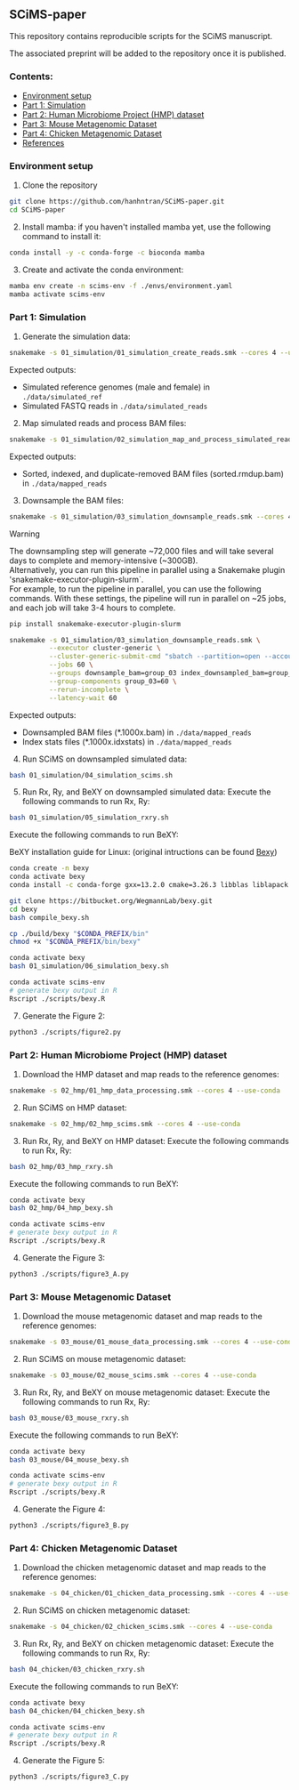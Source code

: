 ## SCiMS-paper

This repository contains reproducible scripts for the SCiMS manuscript.

The associated preprint will be added to the repository once it is published.

<!-- TOC start -->

### Contents:
- [Environment setup](#environment-setup)
- [Part 1: Simulation](#part-1-simulation)
- [Part 2: Human Microbiome Project (HMP) dataset](#part-2-human-microbiome-project-hmp-dataset)
- [Part 3: Mouse Metagenomic Dataset](#part-3-mouse-metagenomic-dataset)
- [Part 4: Chicken Metagenomic Dataset](#part-4-chicken-metagenomic-dataset)
- [References](#references)

<!-- TOC end -->

### Environment setup
1. Clone the repository
```bash
git clone https://github.com/hanhntran/SCiMS-paper.git
cd SCiMS-paper
```

2. Install mamba: if you haven't installed mamba yet, use the following command to install it:
```bash
conda install -y -c conda-forge -c bioconda mamba
```

3. Create and activate the conda environment:
```bash
mamba env create -n scims-env -f ./envs/environment.yaml
mamba activate scims-env
```

### Part 1: Simulation
1. Generate the simulation data:
```bash
snakemake -s 01_simulation/01_simulation_create_reads.smk --cores 4 --use-conda
```
Expected outputs:
- Simulated reference genomes (male and female) in `./data/simulated_ref`
- Simulated FASTQ reads in `./data/simulated_reads`

2. Map simulated reads and process BAM files:

```bash
snakemake -s 01_simulation/02_simulation_map_and_process_simulated_reads.smk --cores 4 --use-conda
```
Expected outputs:
- Sorted, indexed, and duplicate-removed BAM files (sorted.rmdup.bam) in `./data/mapped_reads`

3. Downsample the BAM files:
```bash
snakemake -s 01_simulation/03_simulation_downsample_reads.smk --cores 4 --use-conda
```
> [!WARNING] 
> The downsampling step will generate ~72,000 files and will take several days to complete and memory-intensive (~300GB). \
> Alternatively, you can run this pipeline in parallel using a Snakemake plugin 'snakemake-executor-plugin-slurm`. \
> For example, to run the pipeline in parallel, you can use the following commands. With these settings, the pipeline will run in parallel on ~25 jobs, and each job will take 3-4 hours to complete.

```bash
pip install snakemake-executor-plugin-slurm

snakemake -s 01_simulation/03_simulation_downsample_reads.smk \
          --executor cluster-generic \
          --cluster-generic-submit-cmd "sbatch --partition=open --account=open --time=12:00:00 --nodes=1 --ntasks=1 --mem=20GB" \
          --jobs 60 \
          --groups downsample_bam=group_03 index_downsampled_bam=group_03 generate_idxstats=group_03 \
          --group-components group_03=60 \
          --rerun-incomplete \
          --latency-wait 60 
```

Expected outputs:
- Downsampled BAM files (*.1000x.bam) in `./data/mapped_reads`
- Index stats files (*.1000x.idxstats) in `./data/mapped_reads`

4. Run SCiMS on downsampled simulated data:
```bash
bash 01_simulation/04_simulation_scims.sh
```

5. Run Rx, Ry, and BeXY on downsampled simulated data:
Execute the following commands to run Rx, Ry:
```bash
bash 01_simulation/05_simulation_rxry.sh
```

Execute the following commands to run BeXY:

BeXY installation guide for Linux: (original intructions can be found [Bexy](https://bitbucket.org/wegmannlab/bexy/wiki/Installation))
```bash
conda create -n bexy
conda activate bexy
conda install -c conda-forge gxx=13.2.0 cmake=3.26.3 libblas liblapack

git clone https://bitbucket.org/WegmannLab/bexy.git
cd bexy
bash compile_bexy.sh

cp ./build/bexy "$CONDA_PREFIX/bin"
chmod +x "$CONDA_PREFIX/bin/bexy"
```

```bash
conda activate bexy
bash 01_simulation/06_simulation_bexy.sh
```

```bash
conda activate scims-env
# generate bexy output in R
Rscript ./scripts/bexy.R
```

7. Generate the Figure 2:
```bash
python3 ./scripts/figure2.py
```

### Part 2: Human Microbiome Project (HMP) dataset

1. Download the HMP dataset and map reads to the reference genomes:
```bash
snakemake -s 02_hmp/01_hmp_data_processing.smk --cores 4 --use-conda
```

2. Run SCiMS on HMP dataset:
```bash
snakemake -s 02_hmp/02_hmp_scims.smk --cores 4 --use-conda
```

3. Run Rx, Ry, and BeXY on HMP dataset:
Execute the following commands to run Rx, Ry:
```bash
bash 02_hmp/03_hmp_rxry.sh
``` 

Execute the following commands to run BeXY:
```bash
conda activate bexy
bash 02_hmp/04_hmp_bexy.sh
```

```bash
conda activate scims-env
# generate bexy output in R
Rscript ./scripts/bexy.R
```

4. Generate the Figure 3:
```bash
python3 ./scripts/figure3_A.py
```

### Part 3: Mouse Metagenomic Dataset

1. Download the mouse metagenomic dataset and map reads to the reference genomes:
```bash
snakemake -s 03_mouse/01_mouse_data_processing.smk --cores 4 --use-conda
```

2. Run SCiMS on mouse metagenomic dataset:
```bash
snakemake -s 03_mouse/02_mouse_scims.smk --cores 4 --use-conda
```

3. Run Rx, Ry, and BeXY on mouse metagenomic dataset:
Execute the following commands to run Rx, Ry:
```bash
bash 03_mouse/03_mouse_rxry.sh
``` 

Execute the following commands to run BeXY:
```bash
conda activate bexy
bash 03_mouse/04_mouse_bexy.sh
``` 

```bash
conda activate scims-env
# generate bexy output in R
Rscript ./scripts/bexy.R
```

4. Generate the Figure 4:
```bash
python3 ./scripts/figure3_B.py
```

### Part 4: Chicken Metagenomic Dataset

1. Download the chicken metagenomic dataset and map reads to the reference genomes:
```bash
snakemake -s 04_chicken/01_chicken_data_processing.smk --cores 4 --use-conda
```

2. Run SCiMS on chicken metagenomic dataset:
```bash
snakemake -s 04_chicken/02_chicken_scims.smk --cores 4 --use-conda
```

3. Run Rx, Ry, and BeXY on chicken metagenomic dataset:
Execute the following commands to run Rx, Ry:
```bash
bash 04_chicken/03_chicken_rxry.sh
```

Execute the following commands to run BeXY:
```bash
conda activate bexy
bash 04_chicken/04_chicken_bexy.sh
```

```bash
conda activate scims-env
# generate bexy output in R
Rscript ./scripts/bexy.R
```

4. Generate the Figure 5:
```bash
python3 ./scripts/figure3_C.py  
```
